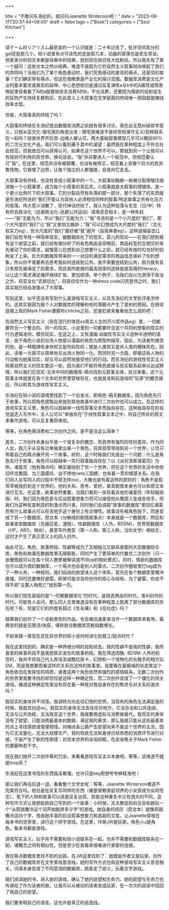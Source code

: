 +++

title = "不敢问东浩纪的，就问问Jeanette Winterson吧！"
date = "2023-08-17T20:37:44+09:00"
draft = false
tags = ["Book"]
categories = ["Soul Kitchen"]

+++

读ゲーム的リアリズム最悲哀的一个认识就是：二十年过去了，批评空间高分的gal还是那几个，轻小说里有点可读性的还是那几本，动画的衰落也是老生常谈。他拿来分析的文本都是经典中的经典，放到现在依旧有大批粉丝。所以我先有了第一个疑问：这些文本之所以经典，难道不是因为它的自然主义叙事倾向唤起了我们的共鸣吗？当我们为了某个角色感动时，我们究竟感动的是佢的萌点，还是佢的故事？它们确实带有萌点，但这在我眼里是产业化的探讨范围。数据库消费是文化产业的基本要求或类型的延伸，中心思想依旧是通过反复演练a与b中的A属性或情景唤起使读者看了A的a就要继续去消费A的b，不光消费，还要因为情欲的投射诞生的狂热产生持续复数购买。在此意义上大叙事在文学层面的终结唯一原因就是赚钱效率太低。

但是，大叙事真的终结了吗？

大叙事的终结在东浩纪提出数据库消费之前就有很多讨论，我在此无意纠结哲学意义，只想从亚文化-御宅族的角度出发：御宅族难道不是经常和保守主义/民粹联系在一起吗？拯救世界开后宫-边缘人被认可，两大基础叙事模型几乎可以概括90%的二次元文化产品。我们可以看到藏于其中的渴望：虽然我在某种程度上不符合社会规范，但我依旧可以获得认可，如果在这个世界不可以，那就到另一个让我可以有规则可利用的异世界。换句话说，“我”并非要进入一个规范中，但规范要认可“我”。在这里，规范并没有被颠覆，也没有被修正，规范看上去像个巨大的克苏鲁怪物，它吞噬了边界，让每个独立的人都僵直，自发向它走去。

大叙事没有终结，也没有变成小叙事中的一个。大叙事如触腕一般被分裂增殖压缩进每一个小叙事里，成为每个小叙事的背后灵。小叙事就是大叙事的增殖体，是一个更小比例尺下的大叙事。它的分裂自然有失落的那一部分，那个失落了的东西就是东浩纪所说的“我们不能认为其他人必须相信同样的叙事/特定故事之共有化压力的低落。伟大意义消散了，现代神话终结了。我认为这种低落与东亚（日/中）特有的去政治化（逃避政治化-逃避公共运动）语境息息相关，是一种失权——“我”无能为力，所以“我们”无能为力；“我”寻求的是一个小尺度的“我们”，那个大尺度的“我们”让“我”又害怕又嫉妒；“我”可以幻想成为大尺度的“我们”（文化软实力eg），但大尺度的“我们”最好被“我”避开（自我审查eg）。这种退缩姿态让我们自觉寻找一种简单现实，被数据库化了的现实，婴儿的现实——在我们想到我有这个欲望之前，就已经有细分好了的各色商品呈现眼前，商品标签的互相交织率先催动了你的需求，就像婴儿在想到自己想要什么之前，就已经有按时勾兑好的奶粉呈了上来。巨大的数据库带来的一一对应的满足需求的商品信息填补了你的想象，所以你不需要再去思考我如何连结到公共。我不需要连结到公共，因为我有且只有预先被满足了的需求，而且我所能做的最高效率的选择是提高萌的literacy，以让这个需求满足循环继续扩张、更加顺滑。举个例子，当我们自以为游荡于政治之外，将亚文化“去抵抗化”，将其仅仅作为一种dress code闪亮登场之时，我们其实就已经自发服从了大叙事。

写到这里，似乎还没有写到什么是游戏写实主义，以及东浩纪的文学批评是怎样的。这其实是因为我个人对数据库的理解和他的落脚点产生了差别的原因。在继续连接上我的Mark Fisher裹脚布chliche之前，还是赶紧来看看他怎么说的吧：

在自然主义写实主义（现在流行的体现xx真实人生的芥川奖作品eg）里，一切都要符合一个整合的、同一的现实，小说里的一切都要符合这个共同的想象的现实的行为逻辑准则，模仿现实。在这之上，又有漫画·动画性写实主义这种半透明的语言，由于角色小说的出场人物是以漫画的角色为原型所描写，因此，为读者所接受的他，是一种既拥有身体却又是符码性的；既是人类却又是非人类的暧昧存在。因此，读者一方面可以简单地与出场人物同一化。而同时另一方面，即便这些人物的行动极为脱离现实，却又可以自然地接受他们的行动。而东浩纪的游戏性写实主义则离自然主义的现实更远一些，因为我们不能将角色直接与现实联系起来以达成移情，所以我们在现实-文本中间的数据库-萌点找到元叙事主体，反过来看，这个元叙事主体就是在各个文本的世界里穿梭存在，也就是说和玩游戏时“玩家”的概念接近，所以称其为游戏性写实主义。

东浩纪在轻小说的语境里找到了一个出发点，即角色-萌点数据库，因为角色先行于故事，所以把角色提取出来放到其他故事中进行二次创作也可以成立。在这样的游戏写实主义里，角色可以超越单一线性叙事文本而独自存在。这种独自存在的自觉返还入写作中，主人公可以“单独存在”于线性叙事文本之中，将自己所处的原文本看作游戏，可以反复重启体验。

等等，在角色萌消费和二次创作之间，是不是没这么简单？

首先，二次创作本身似乎是一个很复杂的概念，而且带有强烈的性别差异。作为同人女，我几乎从没有过单独拿出某一个角色，将其孤零零抛到另一个世界，让佢只带着自己的萌点展开另一个故事。好的，这个时候我们先提出一个问题：什么是角色先行于故事，角色可以超越单一先行叙事独自存在？以《派对浪客诸葛亮》为例，诸葛亮（他有萌点吗）确实被抛到了另一个世界，但在这个世界的生活中他依旧怀念蜀国、为三国感叹、会不停地neta三国梗，也有着一贯的情感关系。在我们同人女写同人的过程中不管怎样ooc，大概也是有着这样的原则的：角色不是孤零零被我扔到这个世界的，他的关系、思考、爱好，甚至剧情本身也可以和原文本进行互文。在这里，故事依然重要。当我们看到一张背着吉他的诸葛亮（年轻靓丽版）时，我们因为角色爱与后设叙事想象力而可以接受他从蜀国人变成吉他手，但我们为这种反差制造的刺激点而兴奋，同时我们会调取“故事的数据库”里回忆诸葛亮有什么故事点可以在吉他手这个身份上有合理性。故事没有被角色抛下，而是变成了另一个数据库。原文本（分解成的剧情故事点）本身就是一个数据库，然后和故事类型数据库（先婚后爱，渣贱）、性癖数据库（人外，BDSM）、世界观数据库（HP，ABO，哨向），甚至写作类型（第一人称，第三人称，当你文学）相结合，这时才产生了真正意义上的同人创作。

由此可见，角色、故事桥段、性癖等成为了互相独立又联系紧密的大型数据综合库，角色和故事在数据库里无限膨胀，同时产生了更简单的代餐式二次创作（只一张梗图就可以在各个同人圈里被解读成不同cp的相处模式）。同时，情欲的数据库也可以成为恨的数据库，一个萌点也会是别人的雷点。二次创作圈层里打tag成为了一种义务，一种规则。我们自由的欲望进入这个体系，首先在各个数据库里横冲直撞，同时还要做好避雷。即使可能涉及你创作的核心与结局，为了避雷，你也不得不把“主要人物死亡”放到第一页。

所以我们现在面临的是“一切都数据库化”的时代，是挑选商品的时代，类AI创作的时代。可能有人会问，那么同人文里难道没有在某种程度上脱离了部分数据库的存在呢？有，但是它们的热度有超过《生长痛》和《花吐症》吗？

就算我们创作了一个全新类型的作品，也会被迅速拿来当作一个数据库来套用，最典型的就是无限流/快穿，堪称嵌合数据库究极指数增长。

不妨来猜一猜现在还在异世界的轻小说何时进化到晋江/起点时代？

我在这里找到的，确实是一种界限分明的自知状态。我的性癖不是我的性癖，我所喜爱的故事桥段不是我想真实发生的故事桥段。我在筛选团酷- BDSM-人外的标签时，我并不将自己代入库洛洛或酷拉皮卡，幻想和一个怪物化的长触手的相方玩SM，而是我想要观看这样的关系在这样的故事里。我要看在最极端的状态里这个角色依旧在发挥佢的特质，或者这两个角色依然有强烈的感情联系。无数二次创作的世界里我要寻找的却恰恰是这样一种确定性，而二次创作变成了一个僵化的闯关游戏。难道这种确定性里没有存在着一种我对我自身存在的焦虑与对关系的渴求吗？

我现实的身体并不闯荡，我调转方向去往幻想的世界。当现有的角色无法满足我的时候，我就去创造oc。我现实的身体无法去往任何地方，它没办法和公共连结。无法与公共连结，无法改变这个世界，我就要用虚拟与消费做替代。我现实的身体没有了欲望，只能消费最基本的数据，满足我的需求，那么我就只能从这些最基本的点上寻找情欲或惺惺相惜。对梅诗金公爵产生欲望向来不是这个世界的主流，因为它无法量化、无法大规模生产。我的性欲无法和身体已经熟悉的消费环节进行对接，于是产生了新的性倒错：对资本世界的永恒抑郁。在此省略关于Mark Fisher的裹脚布若干字。

现在我们抛开二次创作等的冗余，来看看游戏写实主义本身吧。等等，这难道不就是loop系？

东浩纪在这里寻找的东西我没看懂。也许只是key厨想夸夸麻枝准吧！

那让我们再往后退一退，看看整个文学史呢：等等，Jeanette Winterson难道不完美符合吗。她总是在反复写同样的东西（被基督教家庭领养的小女孩成为女同性恋），笔下的人物和故事可以说是反复出现，但是这种重复中又有很大的不同。这种写作方式让我想起她自己写到的一个故事：小时候，天主教徒妈妈总会和她玩一个“从耶路撒冷这个词开始能拼多少字”的游戏。她自身的经历（原文本）就像耶路撒冷这四个字，借由她丰富的后设叙事想象力和高超的文笔，让Jeanette穿梭在每本书的世界里，进行这个拼字游戏。在这里，作家JW是玩家，角色小J是角色，每本书都是游戏。

游戏写实主义，似乎并不需要和轻小说联系在一起，也并不需要和数据库联系在一起，诸概念之间有相似性，但是至少在我看来很难进行紧密的连接。

我在萌点数据库里找不到的出路，在JW这里找到了：她既是作者又是玩家，创作了自己的数据库并在文字里戏耍游戏。她的写作方式也和这种游戏写实主义息息相关，词语本身变成了不同意涵的数据库，她拿走了歧义，玩着文字游戏。

我们阅读她的书，进入她的游戏，确认了她的欲望和生命力。她的欲望与生命力也传递给了作为读者的我，让我可以从被动的读者变成玩家，在一次次的阅读中找回了我自己的欲望。

我们要发明自己的语言。这也许是真正的逃逸线。

